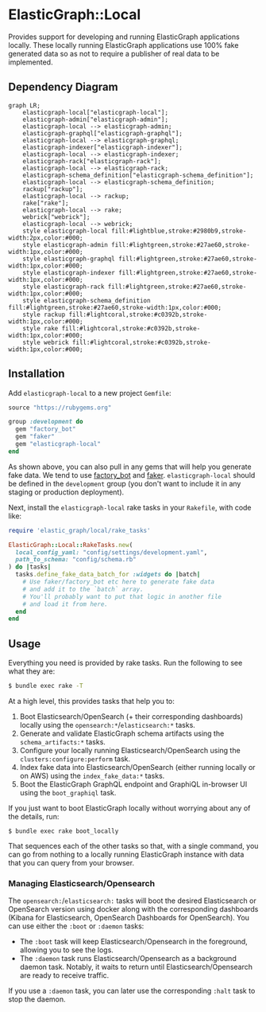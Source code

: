 # ElasticGraph::Local

Provides support for developing and running ElasticGraph applications locally.
These locally running ElasticGraph applications use 100% fake generated data
so as not to require a publisher of real data to be implemented.

## Dependency Diagram

```mermaid
graph LR;
    elasticgraph-local["elasticgraph-local"];
    elasticgraph-admin["elasticgraph-admin"];
    elasticgraph-local --> elasticgraph-admin;
    elasticgraph-graphql["elasticgraph-graphql"];
    elasticgraph-local --> elasticgraph-graphql;
    elasticgraph-indexer["elasticgraph-indexer"];
    elasticgraph-local --> elasticgraph-indexer;
    elasticgraph-rack["elasticgraph-rack"];
    elasticgraph-local --> elasticgraph-rack;
    elasticgraph-schema_definition["elasticgraph-schema_definition"];
    elasticgraph-local --> elasticgraph-schema_definition;
    rackup["rackup"];
    elasticgraph-local --> rackup;
    rake["rake"];
    elasticgraph-local --> rake;
    webrick["webrick"];
    elasticgraph-local --> webrick;
    style elasticgraph-local fill:#lightblue,stroke:#2980b9,stroke-width:2px,color:#000;
    style elasticgraph-admin fill:#lightgreen,stroke:#27ae60,stroke-width:1px,color:#000;
    style elasticgraph-graphql fill:#lightgreen,stroke:#27ae60,stroke-width:1px,color:#000;
    style elasticgraph-indexer fill:#lightgreen,stroke:#27ae60,stroke-width:1px,color:#000;
    style elasticgraph-rack fill:#lightgreen,stroke:#27ae60,stroke-width:1px,color:#000;
    style elasticgraph-schema_definition fill:#lightgreen,stroke:#27ae60,stroke-width:1px,color:#000;
    style rackup fill:#lightcoral,stroke:#c0392b,stroke-width:1px,color:#000;
    style rake fill:#lightcoral,stroke:#c0392b,stroke-width:1px,color:#000;
    style webrick fill:#lightcoral,stroke:#c0392b,stroke-width:1px,color:#000;
```

## Installation

Add `elasticgraph-local` to a new project `Gemfile`:

```ruby
source "https://rubygems.org"

group :development do
  gem "factory_bot"
  gem "faker"
  gem "elasticgraph-local"
end
```

As shown above, you can also pull in any gems that will help you
generate fake data. We tend to use [factory_bot](https://github.com/thoughtbot/factory_bot)
and [faker](https://github.com/faker-ruby/faker). `elasticgraph-local` should be defined
in the `development` group (you don't want to include it in any staging or production
deployment).

Next, install the `elasticgraph-local` rake tasks in your `Rakefile`, with code like:

``` ruby
require 'elastic_graph/local/rake_tasks'

ElasticGraph::Local::RakeTasks.new(
  local_config_yaml: "config/settings/development.yaml",
  path_to_schema: "config/schema.rb"
) do |tasks|
  tasks.define_fake_data_batch_for :widgets do |batch|
    # Use faker/factory_bot etc here to generate fake data
    # and add it to the `batch` array.
    # You'll probably want to put that logic in another file
    # and load it from here.
  end
end
```

## Usage

Everything you need is provided by rake tasks. Run the following to see what they are:

```bash
$ bundle exec rake -T
```

At a high level, this provides tasks that help you to:

1. Boot Elasticsearch/OpenSearch (+ their corresponding dashboards) locally using the `opensearch:*`/`elasticsearch:*` tasks.
2. Generate and validate ElasticGraph schema artifacts using the `schema_artifacts:*` tasks.
3. Configure your locally running Elasticsearch/OpenSearch using the `clusters:configure:perform` task.
4. Index fake data into Elasticsearch/OpenSearch (either running locally or on AWS) using the `index_fake_data:*` tasks.
5. Boot the ElasticGraph GraphQL endpoint and GraphiQL in-browser UI using the `boot_graphiql` task.

If you just want to boot ElasticGraph locally without worrying about any of the details, run:

```
$ bundle exec rake boot_locally
```

That sequences each of the other tasks so that, with a single command, you can go from nothing to a
locally running ElasticGraph instance with data that you can query from your browser.

### Managing Elasticsearch/Opensearch

The `opensearch:`/`elasticsearch:` tasks will boot the desired Elasticsearch or OpenSearch version using docker
along with the corresponding dashboards (Kibana for Elasticsearch, OpenSearch Dashboards for OpenSearch). You can
use either the `:boot` or `:daemon` tasks:

* The `:boot` task will keep Elasticsearch/Opensearch in the foreground, allowing you to see the logs.
* The `:daemon` task runs Elasticsearch/Opensearch as a background daemon task. Notably, it waits to return
  until Elasticsearch/Opensearch are ready to receive traffic.

If you use a `:daemon` task, you can later use the corresponding `:halt` task to stop the daemon.
